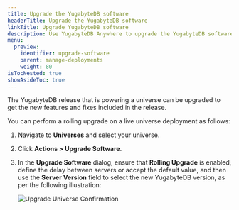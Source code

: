 ```yaml
---
title: Upgrade the YugabyteDB software
headerTitle: Upgrade the YugabyteDB software
linkTitle: Upgrade YugabyteDB software
description: Use YugabyteDB Anywhere to upgrade the YugabyteDB software.
menu:
  preview:
    identifier: upgrade-software
    parent: manage-deployments
    weight: 80
isTocNested: true
showAsideToc: true
---
```


The YugabyteDB release that is powering a universe can be upgraded to get the new features and fixes included in the release.

You can perform a rolling upgrade on a live universe deployment as follows:

1. Navigate to **Universes** and select your universe.
1. Click **Actions > Upgrade Software**.
1. In the **Upgrade Software** dialog, ensure that **Rolling Upgrade** is enabled, define the delay between servers or accept the default value, and then use the **Server Version** field to select the new YugabyteDB version, as per the following illustration:

    ![Upgrade Universe Confirmation](/images/ee/upgrade-univ-2.png)
